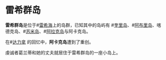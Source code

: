 # 雷希群岛
**雷希群岛**是位于#[雷希海](locations/reshi-sea)上的岛群，已知其中的岛屿有 #[奎里岛](locations/quili)、#[阿布里岛](locations/abri)、喀德克岛、#[苏米岛](locations/sumi)、#[阿拉克岛](locations/arak)与阿卡克岛。

在#[达力拿](characters/dalinar) 的回忆中，**阿卡克岛**遭到了重创。

虔诚者葛兰蒂和她的丈夫就居住于雷希群岛的一座小岛上。
